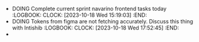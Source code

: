 - DOING Complete current sprint navarino frontend tasks today
  :LOGBOOK:
  CLOCK: [2023-10-18 Wed 15:19:03]
  :END:
- DOING Tokens from figma are not fetching accurately. Discuss this thing with Intishib
  :LOGBOOK:
  CLOCK: [2023-10-18 Wed 17:52:45]
  :END:
-